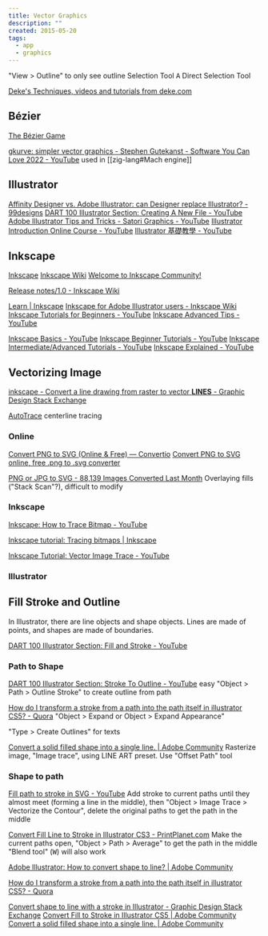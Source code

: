 ```yaml
---
title: Vector Graphics
description: ""
created: 2015-05-20
tags:
  - app
  - graphics
---
```


"View > Outline" to only see outline
Selection Tool
<kbd>A</kbd> Direct Selection Tool

[Deke's Techniques, videos and tutorials from deke.com](https://www.deke.com/techniques)

## Bézier

[The Bézier Game](https://bezier.method.ac/)

[gkurve: simpler vector graphics - Stephen Gutekanst - Software You Can Love 2022 - YouTube](https://www.youtube.com/watch?v=QTybQ-5MlrE) used in [[zig-lang#Mach engine]]

## Illustrator

[Affinity Designer vs. Adobe Illustrator: can Designer replace Illustrator? - 99designs](https://99designs.hk/blog/design-resources/affinity-designer-vs-adobe-illustrator-review/)
[DART 100 Illustrator Section: Creating A New File - YouTube](https://www.youtube.com/watch?v=YOCItuYFYME&list=PL-lCJfwI1FupdBlMwr1f383zjNI7JVnZQ)
[Adobe Illustrator Tips and Tricks - Satori Graphics - YouTube](https://www.youtube.com/playlist?list=PL-c9Rq56P4KksF0oW-S-h9OAo-tkAVYpu)
[Illustrator Introduction Online Course - YouTube](https://www.youtube.com/playlist?list=PLf0N3CF2JlRxD6OnBBZtnk0POvbqj-21S)
[Illustrator 基礎教學 - YouTube](https://www.youtube.com/playlist?list=PL7enJ2-v6SPn4iGPXYj8xhbo0wJ3IE3sl)

## Inkscape

[Inkscape](http://tavmjong.free.fr/INKSCAPE/MANUAL/html/index.html)
[Inkscape Wiki](http://wiki.inkscape.org/wiki/index.php/Inkscape)
[Welcome to Inkscape Community!](https://forum.inkscapecommunity.com/index.php)

[Release notes/1.0 - Inkscape Wiki](https://wiki.inkscape.org/wiki/index.php/Release_notes/1.0#PowerPencil)

[Learn | Inkscape](https://inkscape.org/learn/)
[Inkscape for Adobe Illustrator users - Inkscape Wiki](http://wiki.inkscape.org/wiki/index.php/Inkscape_for_Adobe_Illustrator_users)
[Inkscape Tutorials for Beginners - YouTube](https://www.youtube.com/playlist?list=PLxxNwIiCCunS7X6mBzXYa4Xiq2w1t-cng)
[Inkscape Advanced Tips - YouTube](https://www.youtube.com/playlist?list=PLxxNwIiCCunR_GK98YgP4IG1qY9RKxxvK)

[Inkscape Basics - YouTube](https://www.youtube.com/playlist?list=PLynG8gQD-n8AB8eeoRuae-Pm0koebv9iC)
[Inkscape Beginner Tutorials - YouTube](https://www.youtube.com/playlist?list=PLynG8gQD-n8BMplEVZVsoYlaRgqzG1qc4)
[Inkscape Intermediate/Advanced Tutorials - YouTube](https://www.youtube.com/playlist?list=PLynG8gQD-n8AFcLFAkvqJYnQUiBweRh1y)
[Inkscape Explained - YouTube](https://www.youtube.com/playlist?list=PLynG8gQD-n8Byyq30_FOq9ylUFL1nTkGC)

## Vectorizing Image

[inkscape - Convert a line drawing from raster to vector **LINES** - Graphic Design Stack Exchange](https://graphicdesign.stackexchange.com/questions/60107/convert-a-line-drawing-from-raster-to-vector-lines)

[AutoTrace](http://autotrace.sourceforge.net/) centerline tracing

### Online

[Convert PNG to SVG (Online & Free) — Convertio](https://convertio.co/png-svg/)
[Convert PNG to SVG online, free .png to .svg converter](https://onlineconvertfree.com/convert-format/png-to-svg/)

[PNG or JPG to SVG - 88,139 Images Converted Last Month](https://www.pngtosvg.com/) Overlaying fills ("Stack Scan"?), difficult to modify

### Inkscape

[Inkscape: How to Trace Bitmap - YouTube](https://www.youtube.com/watch?v=i-xxhphybnE)

[Inkscape tutorial: Tracing bitmaps | Inkscape](https://inkscape.org/en/doc/tutorials/tracing/tutorial-tracing.html)

[Inkscape Tutorial: Vector Image Trace - YouTube](https://www.youtube.com/watch?v=s-kPg4vYKfk)

### Illustrator

## Fill Stroke and Outline

In Illustrator, there are line objects and shape objects. Lines are made of points, and shapes are made of boundaries.

[DART 100 Illustrator Section: Fill and Stroke - YouTube](https://www.youtube.com/watch?v=pPZzJ2H0aig)

### Path to Shape

[DART 100 Illustrator Section: Stroke To Outline - YouTube](https://www.youtube.com/watch?v=F2oSR0Oh25c) easy
"Object > Path > Outline Stroke" to create outline from path

[How do I transform a stroke from a path into the path itself in illustrator CS5? - Quora](https://www.quora.com/How-do-I-transform-a-stroke-from-a-path-into-the-path-itself-in-illustrator-CS5)
"Object > Expand or Object > Expand Appearance"

"Type > Create Outlines" for texts

[Convert a solid filled shape into a single line. | Adobe Community](https://forums.adobe.com/message/8688536#8688536)
Rasterize image, "Image trace", using LINE ART preset.
Use "Offset Path" tool

### Shape to path

[Fill path to stroke in SVG - YouTube](https://www.youtube.com/watch?v=CtP483bNhCE)
Add stroke to current paths until they almost meet (forming a line in the middle), then "Object > Image Trace > Vectorize the Contour", delete the original paths to get the path in the middle

[Convert Fill Line to Stroke in Illustrator CS3 - PrintPlanet.com](https://printplanet.com/forum/prepress-and-workflow/adobe/2617-convert-fill-line-to-stroke-in-illustrator-cs3)
Make the current paths open, "Object > Path > Average" to get the path in the middle
"Blend tool" (<kbd>W</kbd>) will also work

[Adobe Illustrator: How to convert shape to line? | Adobe Community](https://forums.adobe.com/thread/2400751)

[How do I transform a stroke from a path into the path itself in illustrator CS5? - Quora](https://www.quora.com/How-do-I-transform-a-stroke-from-a-path-into-the-path-itself-in-illustrator-CS5)

[Convert shape to line with a stroke in Illustrator - Graphic Design Stack Exchange](https://graphicdesign.stackexchange.com/questions/33792/convert-shape-to-line-with-a-stroke-in-illustrator)
[Convert Fill to Stroke in Illustrator CS5 | Adobe Community](https://forums.adobe.com/thread/1984363)
[Convert a solid filled shape into a single line. | Adobe Community](https://forums.adobe.com/message/8034254#8034254)
